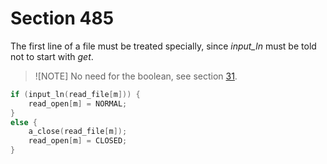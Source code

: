 # Section 485

The first line of a file must be treated specially, since *input_ln* must be told not to start with *get*.

> ![NOTE]
> No need for the boolean, see section [31](./part03.md#section-31).

```c << Input the first line of |read_file[m]| >>=
if (input_ln(read_file[m])) {
    read_open[m] = NORMAL;
}
else {
    a_close(read_file[m]);
    read_open[m] = CLOSED;
}
```
